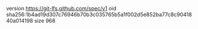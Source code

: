 version https://git-lfs.github.com/spec/v1
oid sha256:1b4ad19d307c76946b70b3c035765b5a1f002d5e852ba77c8c9041840a014198
size 968
